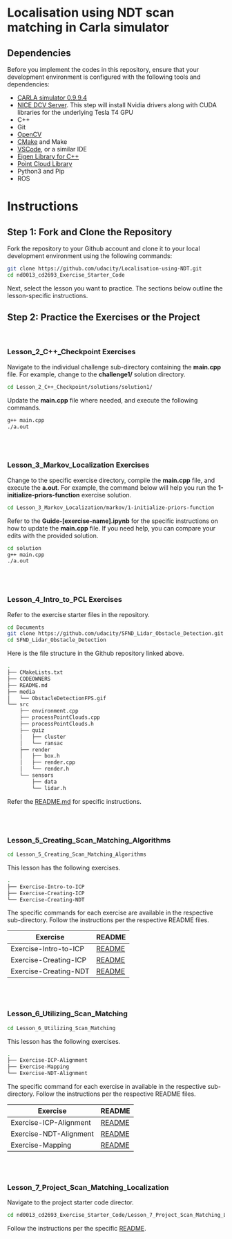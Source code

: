 # Localisation using NDT scan matching in Carla simulator

## Dependencies
Before you implement the codes in this repository, ensure that your development environment is configured with the following tools and dependencies:

- [CARLA simulator 0.9.9.4](https://github.com/carla-simulator/carla/releases/tag/0.9.9) 
- [NICE DCV Server](https://docs.aws.amazon.com/dcv/latest/adminguide/setting-up-installing-linux-prereq.html). This step will install Nvidia drivers along with CUDA libraries for the underlying Tesla T4 GPU
- C++ 
- Git
- [OpenCV](https://docs.opencv.org/4.x/d7/d9f/tutorial_linux_install.html)
- [CMake](https://askubuntu.com/questions/161104/how-do-i-install-make) and Make
- [VSCode](https://code.visualstudio.com/download), or a similar IDE
- [Eigen Library for C++](https://eigen.tuxfamily.org/index.php?title=Main_Page)
- [Point Cloud Library](https://pointclouds.org/downloads/)
- Python3 and Pip
- ROS


# Instructions

## Step 1: Fork and Clone the Repository
Fork the repository to your Github account and clone it to your local development environment using the following commands:

```bash
git clone https://github.com/udacity/Localisation-using-NDT.git
cd nd0013_cd2693_Exercise_Starter_Code
```

Next, select the lesson you want to practice. The sections below outline the lesson-specific instructions.

## Step 2: Practice the Exercises or the Project
<br />

### Lesson_2_C++_Checkpoint Exercises

Navigate to the individual challenge sub-directory containing the **main.cpp** file. For example, change to the **challenge1/** solution directory.

```bash
cd Lesson_2_C++_Checkpoint/solutions/solution1/
```

Update the **main.cpp** file where needed, and execute the following commands.

```bash
g++ main.cpp
./a.out
```

<br /><br />

### Lesson_3_Markov_Localization Exercises

Change to the specific exercise directory, compile the **main.cpp** file, and execute the **a.out**. For example, the command below will help you run the  **1-initialize-priors-function** exercise solution. 

```bash
cd Lesson_3_Markov_Localization/markov/1-initialize-priors-function
```

Refer to the **Guide-[exercise-name].ipynb** for the specific instructions on how to update the **main.cpp** file. If you need help, you can compare your edits with the provided solution.

```bash
cd solution
g++ main.cpp  
./a.out
```

<br /><br />

### Lesson_4_Intro_to_PCL Exercises

Refer to the exercise starter files in the [](https://github.com/udacity/SFND_Lidar_Obstacle_Detection) repository. 

```bash
cd Documents
git clone https://github.com/udacity/SFND_Lidar_Obstacle_Detection.git
cd SFND_Lidar_Obstacle_Detection
```

Here is the file structure in the Github repository linked above.

```bash
.
├── CMakeLists.txt
├── CODEOWNERS
├── README.md
├── media
│   └── ObstacleDetectionFPS.gif
└── src
    ├── environment.cpp
    ├── processPointClouds.cpp
    ├── processPointClouds.h
    ├── quiz
    │   ├── cluster
    │   └── ransac
    ├── render
    │   ├── box.h
    │   ├── render.cpp
    │   └── render.h
    └── sensors
        ├── data
        └── lidar.h
```
Refer the [README.md](https://github.com/udacity/SFND_Lidar_Obstacle_Detection#readme) for specific instructions. 

<br /><br />

### Lesson_5_Creating_Scan_Matching_Algorithms

```bash
cd Lesson_5_Creating_Scan_Matching_Algorithms
```

This lesson has the following exercises. 

```bash
.
├── Exercise-Intro-to-ICP
├── Exercise-Creating-ICP
└── Exercise-Creating-NDT
```

The specific commands for each exercise are available in the respective sub-directory. Follow the instructions per the respective README files.

|Exercise|README|
|---------|---------|
|Exercise-Intro-to-ICP|[README](/Lesson_5_Creating_Scan_Matching_Algorithms/Exercise-Intro-to-ICP/README.md)|
|Exercise-Creating-ICP|[README](/Lesson_5_Creating_Scan_Matching_Algorithms/Exercise-Creating-ICP/README.md)|
|Exercise-Creating-NDT|[README](/Lesson_5_Creating_Scan_Matching_Algorithms/Exercise-Creating-NDT/README.md)|


<br /><br />

### Lesson_6_Utilizing_Scan_Matching

```bash
cd Lesson_6_Utilizing_Scan_Matching
```

This lesson has the following exercises.

```bash
.
├── Exercise-ICP-Alignment
├── Exercise-Mapping
└── Exercise-NDT-Alignment
```

The specific command for each exercise in available in the respective sub-directory. Follow the instructions per the respective README files.

|Exercise|README|
|---------|---------|
|Exercise-ICP-Alignment|[README](/Lesson_6_Utilizing_Scan_Matching/Exercise-ICP-Alignment/README.md)|
|Exercise-NDT-Alignment|[README](/Lesson_6_Utilizing_Scan_Matching/Exercise-NDT-Alignment/README.md)|
|Exercise-Mapping|[README](/Lesson_6_Utilizing_Scan_Matching/Exercise-Mapping/README.md)|



<br /><br />

### Lesson_7_Project_Scan_Matching_Localization

Navigate to the project starter code director. 

```bash
cd nd0013_cd2693_Exercise_Starter_Code/Lesson_7_Project_Scan_Matching_Localization/c3-project
```

Follow the instructions per the specific [README](/Lesson_7_Project_Scan_Matching_Localization/c3-project/README.md). 
